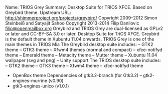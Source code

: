Name: TRIOS Grey
Summary: Desktop Suite for TRIOS XFCE. Based on Greybird theme.
Upstream URL: http://shimmerproject.org/projects/greybird/
Copyright 2009–2012 Simon Steinbeiß and Satyajit Sahoo
Copyright 2013-2014 Filip Danilovic <filip@openmailbox.org>
Greybird and TRIOS Grey are dual-licensed as GPLv2 or later and CC-BY-SA 3.0 or later.
Desktop Suite for TriOS XFCE.
Greybird is the default theme in Xubuntu 11.04 onwards.
TRIOS Grey is one of the main themes in TRIOS Mia
The Greybird desktop suite includes:
– GTK2 theme
– GTK3 theme
– Xfwm4 themes (normal and compact)
– xfce-notifyd theme
– Emerald theme
– Metacity theme
– Mutter theme
– Xubuntu 11.04 wallpaper (svg and png)
– Unity support
The TRIOS desktop suite includes:
– GTK2 theme
– GTK3 theme
– Xfwm4 theme
– xfce-notifyd theme
- OpenBox theme
Dependencies of gtk3.2-branch (for Gtk3.2)
– gtk2-engines-murrine (v0.90)
- gtk3-engines-unico (v1.0.1)
